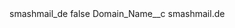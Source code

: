 <?xml version="1.0" encoding="UTF-8"?>
<CustomMetadata xmlns="http://soap.sforce.com/2006/04/metadata" xmlns:xsi="http://www.w3.org/2001/XMLSchema-instance" xmlns:xsd="http://www.w3.org/2001/XMLSchema">
    <label>smashmail_de</label>
    <protected>false</protected>
    <values>
        <field>Domain_Name__c</field>
        <value xsi:type="xsd:string">smashmail.de</value>
    </values>
</CustomMetadata>
